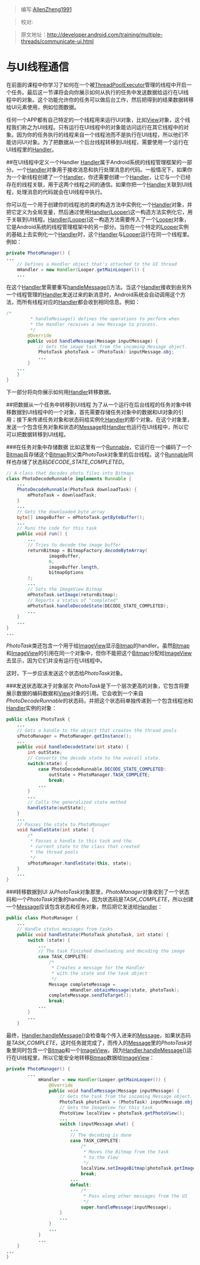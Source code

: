 > 编写:<a href="https://github.com/AllenZheng1991" target="_blank">AllenZheng1991</a>

> 校对:

> 原文地址：<a href="http://developer.android.com/training/multiple-threads/communicate-ui.html" target="_blank">http://developer.android.com/training/multiple-threads/communicate-ui.html</a>


# 与UI线程通信
在前面的课程中你学习了如何在一个被<a href="http://developer.android.com/reference/java/util/concurrent/ThreadPoolExecutor.html" target="_blank">ThreadPoolExecutor</a>管理的线程中开启一个任务。最后这一节课将会向你展示如何从执行的任务中发送数据给运行在UI线程中的对象。这个功能允许你的任务可以做后台工作，然后把得到的结果数据转移给UI元素使用，例如位图数据。

任何一个APP都有自己特定的一个线程用来运行UI对象，比如<a href="http://developer.android.com/reference/android/view/View.html" target="_blank">View</a>对象，这个线程我们称之为UI线程。只有运行在UI线程中的对象能访问运行在其它线程中的对象。因为你的任务执行的线程来自一个线程池而不是执行在UI线程，所以他们不能访问UI对象。为了把数据从一个后台线程转移到UI线程，需要使用一个运行在UI线程里的<a href="http://developer.android.com/reference/android/os/Handler.html" target="_blank">Handler</a>。

##在UI线程中定义一个Handler
<a href="http://developer.android.com/reference/android/os/Handler.html" target="_blank">Handler</a>属于Android系统的线程管理框架的一部分。一个<a href="http://developer.android.com/reference/android/os/Handler.html" target="_blank">Handler</a>对象用于接收消息和执行处理消息的代码。一般情况下，如果你为一个新线程创建了一个<a href="http://developer.android.com/reference/android/os/Handler.html" target="_blank">Handler</a>，你还需要创建一个<a href="http://developer.android.com/reference/android/os/Handler.html" target="_blank">Handler</a>，让它与一个已经存在的线程关联，用于这两个线程之间的通信。如果你把一个<a href="http://developer.android.com/reference/android/os/Handler.html" target="_blank">Handler</a>关联到UI线程，处理消息的代码就会在UI线程中执行。

你可以在一个用于创建你的线程池的类的构造方法中实例化一个<a href="http://developer.android.com/reference/android/os/Handler.html" target="_blank">Handler</a>对象，并把它定义为全局变量，然后通过使用<a href="http://developer.android.com/reference/android/os/Handler.html#Handler(android.os.Looper)" target="_blank">Handler(Looper)</a>这一构造方法实例化它，用于关联到UI线程。<a href="http://developer.android.com/reference/android/os/Handler.html#Handler(android.os.Looper)" target="_blank">Handler(Looper)</a>这一构造方法需要传入了一个<a href="http://developer.android.com/reference/android/os/Looper.html" target="_blank">Looper</a>对象，它是Android系统的线程管理框架中的另一部分。当你在一个特定的<a href="http://developer.android.com/reference/android/os/Looper.html" target="_blank">Looper</a>实例的基础上去实例化一个<a href="http://developer.android.com/reference/android/os/Handler.html" target="_blank">Handler</a>时，这个<a href="http://developer.android.com/reference/android/os/Handler.html" target="_blank">Handler</a>与<a href="http://developer.android.com/reference/android/os/Looper.html" target="_blank">Looper</a>运行在同一个线程里。例如：
```java
private PhotoManager() {
...
    // Defines a Handler object that's attached to the UI thread
    mHandler = new Handler(Looper.getMainLooper()) {
    ...
```
在这个<a href="http://developer.android.com/reference/android/os/Handler.html" target="_blank">Handler</a>里需要重写<a href="http://developer.android.com/reference/android/os/Handler.html#handleMessage(android.os.Message)" target="_blank">handleMessage()</a>方法。当这个<a href="http://developer.android.com/reference/android/os/Handler.html" target="_blank">Handler</a>接收到由另外一个线程管理的<a href="http://developer.android.com/reference/android/os/Handler.html" target="_blank">Handler</a>发送过来的新消息时，Android系统会自动调用这个方法，而所有线程对应的<a href="http://developer.android.com/reference/android/os/Handler.html" target="_blank">Handler</a>都会收到相同信息。例如：
```java
/*
         * handleMessage() defines the operations to perform when
         * the Handler receives a new Message to process.
         */
        @Override
        public void handleMessage(Message inputMessage) {
            // Gets the image task from the incoming Message object.
            PhotoTask photoTask = (PhotoTask) inputMessage.obj;
            ...
        }
    ...
    }
}
```
下一部分将向你展示如何用<a href="http://developer.android.com/reference/android/os/Handler.html" target="_blank">Handler</a>转移数据。

##把数据从一个任务中转移到UI线程
为了从一个运行在后台线程的任务对象中转移数据到UI线程中的一个对象，首先需要存储任务对象中的数据和UI对象的引用；接下来传递任务对象和状态码给实例化<a href="http://developer.android.com/reference/android/os/Handler.html" target="_blank">Handler</a>的那个对象。在这个对象里，发送一个包含任务对象和状态的<a href="http://developer.android.com/reference/android/os/Message.html" target="_blank">Message</a>给<a href="http://developer.android.com/reference/android/os/Handler.html" target="_blank">Handler</a>也运行在UI线程中，所以它可以把数据转移到UI线程。

###在任务对象中存储数据
比如这里有一个<a href="http://developer.android.com/reference/java/lang/Runnable.html" target="_blank">Runnable</a>，它运行在一个编码了一个<a href="http://developer.android.com/reference/android/graphics/Bitmap.html" target="_blank">Bitmap</a>且存储这个<a href="http://developer.android.com/reference/android/graphics/Bitmap.html" target="_blank">Bitmap</a>到父类*PhotoTask*对象里的后台线程。这个<a href="http://developer.android.com/reference/java/lang/Runnable.html" target="_blank">Runnable</a>同样也存储了状态码*DECODE_STATE_COMPLETED*。
```java
// A class that decodes photo files into Bitmaps
class PhotoDecodeRunnable implements Runnable {
    ...
    PhotoDecodeRunnable(PhotoTask downloadTask) {
        mPhotoTask = downloadTask;
    }
    ...
    // Gets the downloaded byte array
    byte[] imageBuffer = mPhotoTask.getByteBuffer();
    ...
    // Runs the code for this task
    public void run() {
        ...
        // Tries to decode the image buffer
        returnBitmap = BitmapFactory.decodeByteArray(
                imageBuffer,
                0,
                imageBuffer.length,
                bitmapOptions
        );
        ...
        // Sets the ImageView Bitmap
        mPhotoTask.setImage(returnBitmap);
        // Reports a status of "completed"
        mPhotoTask.handleDecodeState(DECODE_STATE_COMPLETED);
        ...
    }
    ...
}
...
```
*PhotoTask*类还包含一个用于给<a href="http://developer.android.com/reference/android/widget/ImageView.html" target="_blank">ImageView</a>显示<a href="http://developer.android.com/reference/android/graphics/Bitmap.html" target="_blank">Bitmap</a>的handler。虽然<a href="http://developer.android.com/reference/android/graphics/Bitmap.html" target="_blank">Bitmap</a>和<a href="http://developer.android.com/reference/android/widget/ImageView.html" target="_blank">ImageView</a>的引用在同一个对象中，但你不能把这个<a href="http://developer.android.com/reference/android/graphics/Bitmap.html" target="_blank">Bitmap</a>分配给<a href="http://developer.android.com/reference/android/widget/ImageView.html" target="_blank">ImageView</a>去显示，因为它们并没有运行在UI线程中。

这时，下一步应该发送这个状态给*PhotoTask*对象。

###发送状态取决于对象层次
*PhotoTask*是下一个层次更高的对象，它包含将要展示数据的编码数据和<a href="http://developer.android.com/reference/android/view/View.html" target="_blank">View</a>对象的引用。它会收到一个来自*PhotoDecodeRunnable*的状态码，并把这个状态码单独传递到一个包含线程池和<a href="http://developer.android.com/reference/android/os/Handler.html" target="_blank">Handler</a>实例的对象：
```java
public class PhotoTask {
    ...
    // Gets a handle to the object that creates the thread pools
    sPhotoManager = PhotoManager.getInstance();
    ...
    public void handleDecodeState(int state) {
        int outState;
        // Converts the decode state to the overall state.
        switch(state) {
            case PhotoDecodeRunnable.DECODE_STATE_COMPLETED:
                outState = PhotoManager.TASK_COMPLETE;
                break;
            ...
        }
        ...
        // Calls the generalized state method
        handleState(outState);
    }
    ...
    // Passes the state to PhotoManager
    void handleState(int state) {
        /*
         * Passes a handle to this task and the
         * current state to the class that created
         * the thread pools
         */
        sPhotoManager.handleState(this, state);
    }
    ...
}
```

###转移数据到UI
从*PhotoTask*对象那里，*PhotoManager*对象收到了一个状态码和一个*PhotoTask*对象的handler。因为状态码是*TASK_COMPLETE*，所以创建一个<a href="http://developer.android.com/reference/android/os/Message.html" target="_blank">Message</a>应该包含状态和任务对象，然后把它发送给<a href="http://developer.android.com/reference/android/os/Handler.html" target="_blank">Handler</a>：
```java
public class PhotoManager {
    ...
    // Handle status messages from tasks
    public void handleState(PhotoTask photoTask, int state) {
        switch (state) {
            ...
            // The task finished downloading and decoding the image
            case TASK_COMPLETE:
                /*
                 * Creates a message for the Handler
                 * with the state and the task object
                 */
                Message completeMessage =
                        mHandler.obtainMessage(state, photoTask);
                completeMessage.sendToTarget();
                break;
            ...
        }
        ...
    }
```
最终，<a href="http://developer.android.com/reference/android/os/Handler.html#handleMessage(android.os.Message)" target="_blank">Handler.handleMessage()</a>会检查每个传入进来的<a href="http://developer.android.com/reference/android/os/Message.html" target="_blank">Message</a>，如果状态码是*TASK_COMPLETE*，这时任务就完成了，而传入的<a href="http://developer.android.com/reference/android/os/Message.html" target="_blank">Message</a>里的*PhotoTask*对象里同时包含一个<a href="http://developer.android.com/reference/android/graphics/Bitmap.html" target="_blank">Bitmap</a>和一个<a href="http://developer.android.com/reference/android/widget/ImageView.html" target="_blank">ImageView</a>。因为<a href="http://developer.android.com/reference/android/os/Handler.html#handleMessage(android.os.Message)" target="_blank">Handler.handleMessage()</a>运行在UI线程里，所以它能安全地转移<a href="http://developer.android.com/reference/android/graphics/Bitmap.html" target="_blank">Bitmap</a>数据给<a href="http://developer.android.com/reference/android/widget/ImageView.html" target="_blank">ImageView</a>：
```java
private PhotoManager() {
        ...
            mHandler = new Handler(Looper.getMainLooper()) {
                @Override
                public void handleMessage(Message inputMessage) {
                    // Gets the task from the incoming Message object.
                    PhotoTask photoTask = (PhotoTask) inputMessage.obj;
                    // Gets the ImageView for this task
                    PhotoView localView = photoTask.getPhotoView();
                    ...
                    switch (inputMessage.what) {
                        ...
                        // The decoding is done
                        case TASK_COMPLETE:
                            /*
                             * Moves the Bitmap from the task
                             * to the View
                             */
                            localView.setImageBitmap(photoTask.getImage());
                            break;
                        ...
                        default:
                            /*
                             * Pass along other messages from the UI
                             */
                            super.handleMessage(inputMessage);
                    }
                    ...
                }
                ...
            }
            ...
    }
...
}
```

